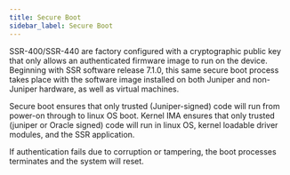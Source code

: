 ```yaml
---
title: Secure Boot
sidebar_label: Secure Boot
---
```


SSR-400/SSR-440 are factory configured with a cryptographic public key that only allows an authenticated firmware image to run on the device. Beginning with SSR software release 7.1.0, this same secure boot process takes place with the software image installed on both Juniper and non-Juniper hardware, as well as virtual machines.

Secure boot ensures that only trusted (Juniper-signed) code will run from power-on through to linux OS boot. Kernel IMA ensures that only trusted (juniper or Oracle signed) code will run in linux OS, kernel loadable driver modules, and the SSR application.

If authentication fails due to corruption or tampering, the boot processes terminates and the system will reset.